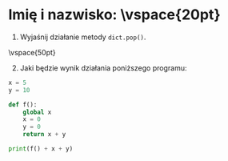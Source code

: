 # Imię i nazwisko:  \vspace{20pt}

1. Wyjaśnij działanie metody `dict.pop()`.

\vspace{50pt}

2. Jaki będzie wynik działania poniższego programu:


```py
x = 5
y = 10

def f():
    global x
    x = 0
    y = 0
    return x + y

print(f() + x + y)
```